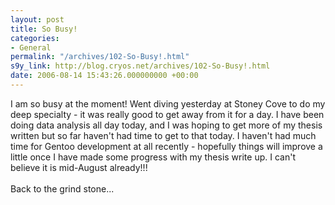 ```yaml
---
layout: post
title: So Busy!
categories:
- General
permalink: "/archives/102-So-Busy!.html"
s9y_link: http://blog.cryos.net/archives/102-So-Busy!.html
date: 2006-08-14 15:43:26.000000000 +00:00
---
```

I am so busy at the moment! Went diving yesterday at Stoney Cove to do my deep specialty - it was really good to get away from it for a day. I have been doing data analysis all day today, and I was hoping to get more of my thesis written but so far haven't had time to get to that today. I haven't had much time for Gentoo development at all recently - hopefully things will improve a little once I have made some progress with my thesis write up. I can't believe it is mid-August already!!!<br />
<br />
Back to the grind stone...
